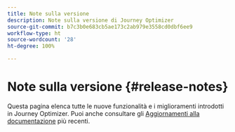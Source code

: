 ```yaml
---
title: Note sulla versione
description: Note sulla versione di Journey Optimizer
source-git-commit: b7c3b0e683cb5ae173c2ab979e3558cd0dbf6ee9
workflow-type: ht
source-wordcount: '28'
ht-degree: 100%

---
```



# Note sulla versione {#release-notes}

Questa pagina elenca tutte le nuove funzionalità e i miglioramenti introdotti in Journey Optimizer.
Puoi anche consultare gli [Aggiornamenti alla documentazione](documentation-updates.md) più recenti.